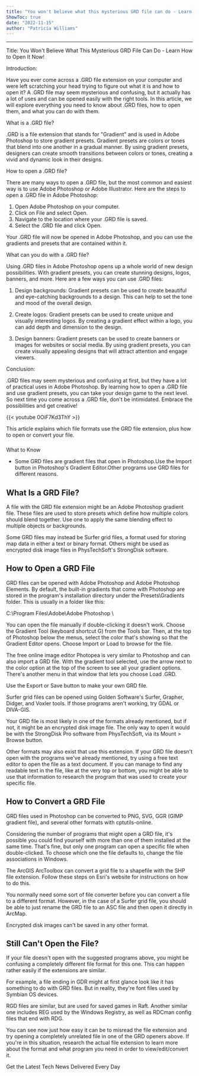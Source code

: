 ```yaml
---
title: "You won't believe what this mysterious GRD file can do - Learn how to open it now!"
ShowToc: true 
date: "2022-11-15"
author: "Patricia Williams"
---
```

*****
Title: You Won't Believe What This Mysterious GRD File Can Do - Learn How to Open It Now!

Introduction:

Have you ever come across a .GRD file extension on your computer and were left scratching your head trying to figure out what it is and how to open it? A .GRD file may seem mysterious and confusing, but it actually has a lot of uses and can be opened easily with the right tools. In this article, we will explore everything you need to know about .GRD files, how to open them, and what you can do with them.

What is a .GRD file?

.GRD is a file extension that stands for "Gradient" and is used in Adobe Photoshop to store gradient presets. Gradient presets are colors or tones that blend into one another in a gradual manner. By using gradient presets, designers can create smooth transitions between colors or tones, creating a vivid and dynamic look in their designs.

How to open a .GRD file?

There are many ways to open a .GRD file, but the most common and easiest way is to use Adobe Photoshop or Adobe Illustrator. Here are the steps to open a .GRD file in Adobe Photoshop:

1. Open Adobe Photoshop on your computer.
2. Click on File and select Open.
3. Navigate to the location where your .GRD file is saved.
4. Select the .GRD file and click Open.

Your .GRD file will now be opened in Adobe Photoshop, and you can use the gradients and presets that are contained within it. 

What can you do with a .GRD file?

Using .GRD files in Adobe Photoshop opens up a whole world of new design possibilities. With gradient presets, you can create stunning designs, logos, banners, and more. Here are a few ways you can use .GRD files:

1. Design backgrounds: Gradient presets can be used to create beautiful and eye-catching backgrounds to a design. This can help to set the tone and mood of the overall design.

2. Create logos: Gradient presets can be used to create unique and visually interesting logos. By creating a gradient effect within a logo, you can add depth and dimension to the design.

3. Design banners: Gradient presets can be used to create banners or images for websites or social media. By using gradient presets, you can create visually appealing designs that will attract attention and engage viewers.

Conclusion:

.GRD files may seem mysterious and confusing at first, but they have a lot of practical uses in Adobe Photoshop. By learning how to open a .GRD file and use gradient presets, you can take your design game to the next level. So next time you come across a .GRD file, don't be intimidated. Embrace the possibilities and get creative!

{{< youtube 0OiF7Kd3ThY >}} 




This article explains which file formats use the GRD file extension, plus how to open or convert your file.

 
### 
What to Know
 
- Some GRD files are gradient files that open in Photoshop.Use the Import button in Photoshop's Gradient Editor.Other programs use GRD files for different reasons.

 
##   What Is a GRD File?  
 

A file with the GRD file extension might be an Adobe Photoshop gradient file. These files are used to store presets which define how multiple colors should blend together. Use one to apply the same blending effect to multiple objects or backgrounds.

 

Some GRD files may instead be Surfer grid files, a format used for storing map data in either a text or binary format. Others might be used as encrypted disk image files in PhysTechSoft's StrongDisk software.

 
##   How to Open a GRD File  
 

GRD files can be opened with Adobe Photoshop and Adobe Photoshop Elements. By default, the built-in gradients that come with Photoshop are stored in the program's installation directory under the Presets\Gradients folder. This is usually in a folder like this:

 

C:\Program Files\Adobe\Adobe Photoshop <version>\

 

You can open the file manually if double-clicking it doesn't work. Choose the Gradient Tool (keyboard shortcut G) from the Tools bar. Then, at the top of Photoshop below the menus, select the color that's showing so that the Gradient Editor opens. Choose Import or Load to browse for the file.

 

The free online image editor Photopea is very similar to Photoshop and can also import a GRD file. With the gradient tool selected, use the arrow next to the color option at the top of the screen to see all your gradient options. There's another menu in that window that lets you choose Load .GRD.

 
Use the Export or Save button to make your own GRD file.
 

Surfer grid files can be opened using Golden Software's Surfer, Grapher, Didger, and Voxler tools. If those programs aren't working, try GDAL or DIVA-GIS.

 

Your GRD file is most likely in one of the formats already mentioned, but if not, it might be an encrypted disk image file. The only way to open it would be with the StrongDisk Pro software from PhysTechSoft, via its Mount > Browse button.

 

Other formats may also exist that use this extension. If your GRD file doesn't open with the programs we've already mentioned, try using a free text editor to open the file as a text document. If you can manage to find any readable text in the file, like at the very top or bottom, you might be able to use that information to research the program that was used to create your specific file.

 
##   How to Convert a GRD File  
 

GRD files used in Photoshop can be converted to PNG, SVG, GGR (GIMP gradient file), and several other formats with cptutils-online.

 
Considering the number of programs that might open a GRD file, it's possible you could find yourself with more than one of them installed at the same time. That's fine, but only one program can open a specific file when double-clicked. To choose which one the file defaults to, change the file associations in Windows.
 

The ArcGIS ArcToolbox can convert a grid file to a shapefile with the SHP file extension. Follow these steps on Esri's website for instructions on how to do this.

 

You normally need some sort of file converter before you can convert a file to a different format. However, in the case of a Surfer grid file, you should be able to just rename the GRD file to an ASC file and then open it directly in ArcMap.

 

Encrypted disk images can't be saved in any other format.

 
##   Still Can't Open the File?  
 

If your file doesn't open with the suggested programs above, you might be confusing a completely different file format for this one. This can happen rather easily if the extensions are similar.

 

For example, a file ending in GDR might at first glance look like it has something to do with GRD files. But in reality, they're font files used by Symbian OS devices.

 

RGD files are similar, but are used for saved games in Raft. Another similar one includes REG used by the Windows Registry, as well as RDCman config files that end with RDG.

 

You can see now just how easy it can be to misread the file extension and try opening a completely unrelated file in one of the GRD openers above. If you're in this situation, research the actual file extension to learn more about the format and what program you need in order to view/edit/convert it.

 

Get the Latest Tech News Delivered Every Day




